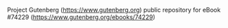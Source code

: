 Project Gutenberg (https://www.gutenberg.org) public repository for
eBook #74229 (https://www.gutenberg.org/ebooks/74229)
